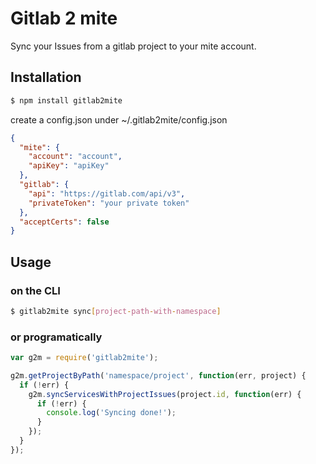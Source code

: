 # Gitlab 2 mite

Sync your Issues from a gitlab project to your mite account.

## Installation

```bash
$ npm install gitlab2mite
```

create a config.json under ~/.gitlab2mite/config.json

```json
{
  "mite": {
    "account": "account",
    "apiKey": "apiKey"
  },
  "gitlab": {
    "api": "https://gitlab.com/api/v3",
    "privateToken": "your private token"
  },
  "acceptCerts": false
}
```

## Usage

### on the CLI

```bash
$ gitlab2mite sync[project-path-with-namespace]
```

### or programatically

```javascript
var g2m = require('gitlab2mite');

g2m.getProjectByPath('namespace/project', function(err, project) {
  if (!err) {
    g2m.syncServicesWithProjectIssues(project.id, function(err) {
      if (!err) {
        console.log('Syncing done!');
      }
    });
  }
});
```
